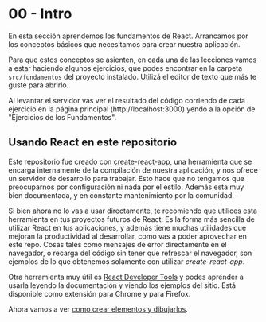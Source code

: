 # 00 - Intro

En esta sección aprendemos los fundamentos de React. Arrancamos por los conceptos básicos que necesitamos para crear nuestra aplicación.

Para que estos conceptos se asienten, en cada una de las lecciones vamos a estar haciendo algunos ejercicios, que podes encontrar en la carpeta `src/fundamentos` del proyecto instalado. Utilizá el editor de texto que más te guste para abrirlo.

Al levantar el servidor vas ver el resultado del código corriendo de cada ejercicio en la página principal (http://localhost:3000) yendo a la opción de "Ejercicios de los Fundamentos".

## Usando React en este repositorio

Este repositorio fue creado con [create-react-app](https://github.com/facebookincubator/create-react-app), una herramienta que se encarga internamente de la compilación de nuestra aplicación, y nos ofrece un servidor de desarrollo para trabajar. Esto hace que no tengamos que preocuparnos por configuración ni nada por el estilo. Además esta muy bien documentada, y en constante mantenimiento por la comunidad.

Si bien ahora no lo vas a usar directamente, te recomiendo que utilices esta herramienta en tus proyectos futuros de React. Es la forma más sencilla de utilizar React en tus aplicaciones, y además tiene muchas utilidades que mejoran la productividad al desarrollar, como vas a poder aprovechar en este repo. Cosas tales como mensajes de error directamente en el navegador, o recarga del código sin tener que refrescar el navegador, son ejemplos de lo que obtenemos solamente con utilizar _create-react-app_.

Otra herramienta muy útil es [React Developer Tools](https://github.com/facebook/react-devtools) y podes aprender a usarla leyendo la documentación y viendo los ejemplos del sitio. Está disponible como extensión para Chrome y para Firefox.

Ahora vamos a ver [como crear elementos y dibujarlos](./01-render-y-create-element.md).